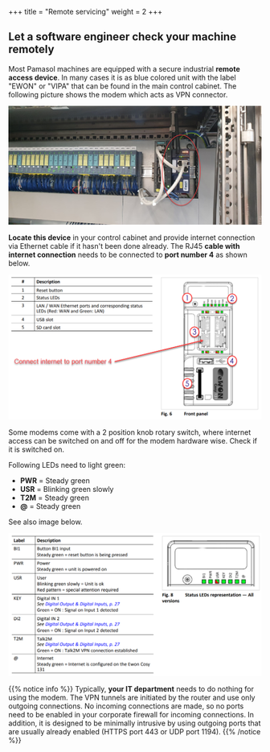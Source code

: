 +++
title = "Remote servicing"
weight = 2
+++

## Let a software engineer check your machine remotely

Most Pamasol machines are equipped with a secure industrial **remote access device**. In many cases it is as blue colored unit with the label "EWON" or "VIPA" that can be found in the main control cabinet. The following picture shows the modem which acts as VPN connector.

![Industrial modem](images/ewon_industrial_modem.png?width=100%)

**Locate this device** in your control cabinet and provide internet connection via Ethernet cable if it hasn't been done already. The RJ45 **cable with internet connection** needs to be connected to **port number 4** as shown below.

![Front side view](images/ewon_front_side.png?width=100%)

Some modems come with a 2 position knob rotary switch, where internet access can be switched on and off for the modem hardware wise. Check if it is switched on.

Following LEDs need to light green:

* **PWR** = Steady green
* **USR** = Blinking green slowly
* **T2M** = Steady green
* **@**   = Steady green

See also image below.

![Status LEDs general](images/ewon_status_leds_general.png?width=100%)

{{% notice info %}}
Typically, **your IT department** needs to do nothing for using the modem. The VPN tunnels are initiated by the router and use only outgoing connections. No incoming connections are made,
so no ports need to be enabled in your corporate firewall for incoming connections. In addition, it is designed to be minimally intrusive by using outgoing ports that are usually already enabled (HTTPS port 443 or UDP port 1194).
{{% /notice %}}
